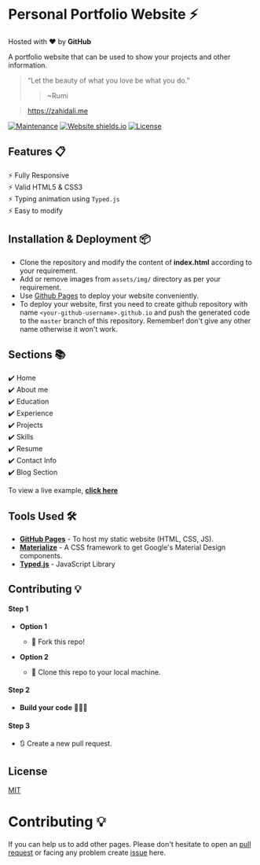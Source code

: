 # Personal Portfolio Website ⚡️ 


Hosted with ❤ by **GitHub**  

A portfolio website that can be used to show your projects and other information.

> “Let the beauty of what you love be what you do.”
>> ~Rumi

> https://zahidali.me

[![Maintenance](https://img.shields.io/badge/maintained-yes-green.svg)](https://zahidali.me)
[![Website shields.io](https://img.shields.io/badge/website-up-yellow)](http://zaahidali.github.io/)
[![License](http://img.shields.io/:license-mit-blue.svg?style=flat-square)](http://badges.mit-license.org)

<!-- Website preview code here -->
## Features 📋
⚡️ Fully Responsive\
⚡️ Valid HTML5 & CSS3\
⚡️ Typing animation using `Typed.js`\
⚡️ Easy to modify

## Installation & Deployment 📦
- Clone the repository and modify the content of <b>index.html</b> according to your requirement.
- Add or remove images from `assets/img/` directory as per your requirement.
- Use [Github Pages](https://create-react-app.dev/docs/deployment/#github-pages) to deploy your website conveniently.
- To deploy your website, first you need to create github repository with name `<your-github-username>.github.io` and push the generated code to the `master` branch of this repository. Remember! don't give any other name otherwise it won't work.

## Sections 📚
✔️ Home\
✔️ About me\
✔️ Education\
✔️ Experience\
✔️ Projects \
✔️ Skills \
✔️ Resume \
✔️ Contact Info \
✔️ Blog Section

To view a live example, **[click here](https://zahidali.me)**

<!-- ### Website Preview
<p align="center"> 
  <kbd>
    <a href="https://zahidali.me" target="_blank"><img src="abc.gif">
  </a>
  </kbd>
</p> -->


## Tools Used 🛠️
* [<b>GitHub Pages</b>](https://create-react-app.dev/docs/deployment/#github-pages) - To host my static website (HTML, CSS, JS).
* [<b>Materialize</b>](https://materializecss.com/) - A CSS framework to get Google's Material Design components.
* [<b>Typed.js</b>](https://mattboldt.com/demos/typed-js/) - JavaScript Library

## Contributing 💡
#### Step 1

- **Option 1**
    - 🍴 Fork this repo!

- **Option 2**
    - 👯 Clone this repo to your local machine.


#### Step 2

- **Build your code** 🔨🔨🔨

#### Step 3

- 🔃 Create a new pull request.


## License
[MIT](https://choosealicense.com/licenses/mit/)

# Contributing 💡

If you can help us to add other pages. Please don't hesitate to open an [pull request](https://github.com/zaahidali/zaahidali.github.io/pulls) or facing any problem create [issue](https://github.com/zaahidali/zaahidali.github.io/issues) here.


